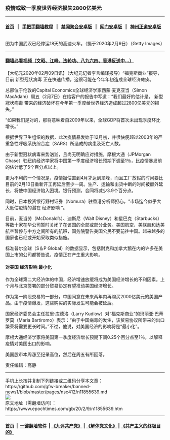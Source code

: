 ### 疫情或致一季度世界经济损失2800亿美元
------------------------

#### [首页](https://github.com/gfw-breaker/banned-news1/blob/master/README.md) &nbsp;&nbsp;|&nbsp;&nbsp; [手把手翻墙教程](https://github.com/gfw-breaker/guides/wiki) &nbsp;&nbsp;|&nbsp;&nbsp; [禁闻聚合安卓版](https://github.com/gfw-breaker/bn-android) &nbsp;&nbsp;|&nbsp;&nbsp; [网门安卓版](https://github.com/oGate2/oGate) &nbsp;&nbsp;|&nbsp;&nbsp; [神州正道安卓版](https://github.com/SzzdOgate/update) 



<div><img alt="" class="aligncenter wp-post-image" src="https://i.epochtimes.com/assets/uploads/2020/02/GettyImages-1199625492-600x400.jpg"/>
<div class="red16 caption">
 <p>
  图为中国武汉已经停运18天的高速火车。（摄于2020年2月9日）（Getty Images）
 </p>
</div>
</div><hr/>

#### [翻墙必看视频（文昭、江峰、法轮功、八九六四、香港反送中...）](http://167.172.214.107/home.html)

<div><p>
 【大纪元2020年02月09日讯】（大纪元记者李言编译报导）“福克斯商业”报导，目前
 <ok href="https://www.epochtimes.com/gb/tag/%E6%96%B0%E5%9E%8B%E5%86%A0%E7%8A%B6%E7%97%85%E6%AF%92.html">
  新型冠状病毒
 </ok>
 正在快速传播，这很可能在今年年初造成全球经济瘫痪。
</p>
<p>
 总部位于伦敦的Capital Economics全球经济学家西蒙·麦克亚当（Simon MacAdam）周五（2月7日）在给客户的报告中写道：“我们最好的估计是，
 <ok href="https://www.epochtimes.com/gb/tag/%E6%96%B0%E5%9E%8B%E5%86%A0%E7%8A%B6%E7%97%85%E6%AF%92.html">
  新型冠状病毒
 </ok>
 带来的经济破坏在今年第一季度给世界经济造成超过2800亿美元的损失。”
</p>
<p>
 “如果我们是对的，那将意味着自2009年以来，全球GDP将首次未出现季度环比增长。”
</p>
<p>
 根据世界卫生组织的数据，此次疫情暴发始于12月初，并很快便超过2003年的严重急性呼吸系统综合症（SARS）所造成的病患及死亡人数。
</p>
<p>
 由于新型冠状病毒来势汹汹，且尚无明确应对措施，摩根大通（JPMorgan Chase）驻纽约经济学家将中国第一季度经济增长预期下调至1％，比疫情暴发前的估计低了5个百分点以上。
</p>
<p>
 更为不利的一个情况是，疫情据估直到4月才达到顶峰，而且工厂放假的时间要比目前的2月10日重新开工再延后至少一周。生产、运输和出货中断的时间被额外延长，将使中国经济陷入困境。银行预测，合同将减少3.9个百分点。
</p>
<p>
 同时，日本投资银行野村证券（Nomura）驻香港分析师担心，“市场迄今似乎大大低估疫情的潜在
 <ok href="https://www.epochtimes.com/gb/tag/%E7%BB%8F%E6%B5%8E%E5%BD%B1%E5%93%8D.html">
  经济影响
 </ok>
 ”。
</p>
<p>
 目前，麦当劳（McDonald’s）、迪斯尼（Walt Disney）和星巴克（Starbucks）等数十家在华公司暂时关闭了在该国的全部或部分业务。美国航空、美联航和达美航空暂停与中方之间所有的航班，国务院警告美国公民不要前往中国。越来越多的国家也已经或开始采取类似措施。
</p>
<p>
 标准普尔全球（S＆P Global）的数据显示，包括耐克和加拿大鹅在内的许多在美国上市的公司都警告说，疫情正在产生重大影响。
</p>
<h4>
 对美国
 <ok href="https://www.epochtimes.com/gb/tag/%E7%BB%8F%E6%B5%8E%E5%BD%B1%E5%93%8D.html">
  经济影响
 </ok>
 最小化
</h4>
<p>
 作为全球第二大经济体的中国，经济增速放缓将成为美国经济增长的不利因素。上个月与北京签署的部分贸易协定有望推动美国经济增长。
</p>
<p>
 作为第一阶段交易的一部分，中国同意在未来两年内再购买2000亿美元的美国产品。由于疫情爆发，这些购买的实际发生可能会被延后。
</p>
<p>
 国家经济委员会主任拉里·库德洛（Larry Kudlow）对“福克斯商业”的玛丽亚·巴蒂罗莫（Maria Bartiromo）表示：“由于中国病毒的发生，该贸易协议所带来的出口繁荣将需要更长时间。”不过，他说，对美国经济的影响将是“最小化”。
</p>
<p>
 摩根大通经济学家将美国第一季度经济增长预期下调0.25个百分点至1％，以解释疫情对美国出口的影响。
</p>
<p>
 美国股市本周涨至纪录高位，然后在周五有所回落。
</p>
<p>
 责任编辑：高静
</p>
</div>
<hr/>
手机上长按并复制下列链接或二维码分享本文章：<br/>
https://github.com/gfw-breaker/banned-news1/blob/master/pages/nsc412/n11855639.md <br/>
<a href='https://github.com/gfw-breaker/banned-news1/blob/master/pages/nsc412/n11855639.md'><img src='https://github.com/gfw-breaker/banned-news1/blob/master/pages/nsc412/n11855639.md.png'/></a> <br/>
原文地址（需翻墙访问）：https://www.epochtimes.com/gb/20/2/9/n11855639.htm


------------------------
#### [首页](https://github.com/gfw-breaker/banned-news1/blob/master/README.md) &nbsp;|&nbsp; [一键翻墙软件](https://github.com/gfw-breaker/nogfw/blob/master/README.md) &nbsp;| [《九评共产党》](https://github.com/gfw-breaker/9ping.md/blob/master/README.md#九评之一评共产党是什么) | [《解体党文化》](https://github.com/gfw-breaker/jtdwh.md/blob/master/README.md) | [《共产主义的终极目的》](https://github.com/gfw-breaker/gczydzjmd.md/blob/master/README.md)


<img src='http://gfw-breaker.win/banned-news/pages/nsc412/n11855639.md' width='0px' height='0px'/>